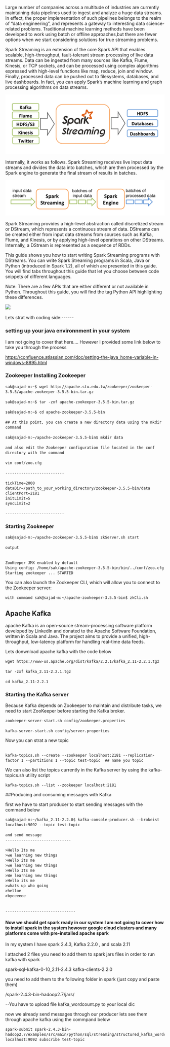 Large number of companies across a multitude of industries are currently maintaining data pipelines used to ingest and analyze
a huge data streams. In effect, the proper implementation of such pipelines belongs to the realm of “data engineering”,
and represents a gateway to interesting data science-related problems. Traditional machine learning methods have been developed to work
using batch or offline approaches,but there are fewer options when we start considering solutions for true streaming problems.

Spark Streaming is an extension of the core Spark API that enables scalable, high-throughput, fault-tolerant stream processing of live
data streams. Data can be ingested from many sources like Kafka, Flume, Kinesis, or TCP sockets, and can be processed using complex
algorithms expressed with high-level functions like map, reduce, join and window. Finally, processed data can be pushed out to filesystems, databases, and live dashboards.
In fact, you can apply Spark’s machine learning and graph processing algorithms on data streams.

![](streaming-arch.png)

Internally, it works as follows. Spark Streaming receives live input data streams and divides the data into batches, which are then processed by the Spark engine to generate the final stream of results in batches.

![](streaming-flow.png)


Spark Streaming provides a high-level abstraction called discretized stream or DStream, which represents a continuous stream of data. DStreams can be created either from input data streams from sources such as Kafka, Flume, and Kinesis, or by applying high-level operations on other DStreams. Internally, a DStream is represented as a sequence of RDDs.

This guide shows you how to start writing Spark Streaming programs with DStreams. You can write Spark Streaming programs in Scala, Java or Python (introduced in Spark 1.2), all of which are presented in this guide. You will find tabs throughout this guide that let you choose between code snippets of different languages.

Note: There are a few APIs that are either different or not available in Python. Throughout this guide, you will find the tag Python API highlighting these differences.

![](kafka_spark_pipeline.png)


Lets strat with coding side:------


### setting up your  java environnment in your system 

I am not going to cover that here.... However I provided some link below to take you through the process 

https://confluence.atlassian.com/doc/setting-the-java_home-variable-in-windows-8895.html

### Zookeeper Installing Zookeeper

```
sak@sajad-m:~$ wget http://apache.stu.edu.tw/zookeeper/zookeeper-3.5.5/apache-zookeeper-3.5.5-bin.tar.gz

sak@sajad-m:~$ tar -zxf apache-zookeeper-3.5.5-bin.tar.gz

sak@sajad-m:~$ cd apache-zookeeper-3.5.5-bin

## At this point, you can create a new directory data using the mkdir command

sak@sajad-m:~/apache-zookeeper-3.5.5-bin$ mkdir data

and also edit the Zookeeper configuration file located in the conf directory with the command

vim conf/zoo.cfg  

--------------------------

tickTime=2000
dataDir=/path_to_your_working_directory/zookeeper-3.5.5-bin/data
clientPort=2181
initLimit=5
syncLimit=2

--------------------------
```
### Starting Zookeeper

```
sak@sajad-m:~/apache-zookeeper-3.5.5-bin$ zkServer.sh start

output 


ZooKeeper JMX enabled by default
Using config: /home/sak/apache-zookeeper-3.5.5-bin/bin/../conf/zoo.cfg
Starting zookeeper ... STARTED

```

You can also launch the Zookeeper CLI, which will allow you to connect to the Zookeeper server:

```
with command sak@sajad-m:~/apache-zookeeper-3.5.5-bin$ zkCli.sh

```

## Apache Kafka

apache Kafka is an open-source stream-processing software platform developed by LinkedIn and donated to the Apache Software Foundation, written in Scala and Java. The project aims to provide a unified, high-throughput, low-latency platform for handling real-time data feeds.

Lets donwnload apache kafka with the code below 

```
wget https://www-us.apache.org/dist/kafka/2.2.1/kafka_2.11-2.2.1.tgz

tar -zxf kafka_2.11-2.2.1.tgz 

cd kafka_2.11-2.2.1  

```
### Starting the Kafka server


Because Kafka depends on Zookeeper to maintain and distribute tasks, we need to start ZooKeeper before starting the Kafka broker.

```
zookeeper-server-start.sh config/zookeeper.properties

kafka-server-start.sh config/server.properties

```

Now you can strat a new topic

```

kafka-topics.sh --create --zookeeper localhost:2181 --replication-factor 1 --partitions 1 --topic test-topic  ## name you topic 

```

We can also list the topics currently in the Kafka server by using the kafka-topics.sh utility script

```
kafka-topics.sh --list --zookeeper localhost:2181

```

##Producing and consuming messages with Kafka

first we have to start producer to start sending messages  with the command below 

```
sak@sajad-m:~/kafka_2.11-2.2.0$ kafka-console-producer.sh --brokeist localhost:9092 --topic test-topic

and send message 
-----------------------------

>Hello Its me
>we learning new things
>Hello its me
>we learning new things
>Hello Its me
>We learning new things
>Hello its me
>whats up who going
>helloe
>byeeeeee


-------------------------------
```

 #### Now we should get spark ready in our system  I am not going to cover how to install spark in the system howover google cloud  clusters and many platforms come with pre-installed apache spark 
 
 
 In my system I have spark 2.4.3, Kafka 2.2.0 , and scala 2.11 
 
 I attached 2 files you need to add them to spark jars files in order to run kafka with spark 
 
 spark-sql-kafka-0-10_2.11-2.4.3
 kafka-clients-2.2.0
 
 you need to add them to the following folder in spark (just copy and paste them)
 
 /spark-2.4.3-bin-hadoop2.7/jars/ 
 
 --You have to upload file kafka_wordcount.py to your local dic
 
 now we already send messages through our producer lets see them through apache kafka using the commpand below 
 
```
spark-submit spark-2.4.3-bin-hadoop2.7/examples/src/main/python/sql/streaming/structured_kafka_wordcount.py localhost:9092 subscribe test-topic
 
```
 
 
 
 
 
 
















